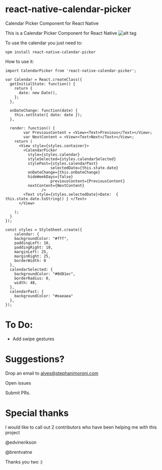 # react-native-calendar-picker
Calendar Picker Component for React Native


This is a Calendar Picker Component for React Native
![alt tag](https://raw.github.com/stephy/CalendarPicker/master/calendarPicker.gif)

To use the calendar you just need to:

	npm install react-native-calendar-picker

How to use it:

	import CalendarPicker from 'react-native-calendar-picker';

	var Calendar = React.createClass({
	  getInitialState: function() {
	    return {
	      date: new Date(),
	    };
	  },

	  onDateChange: function(date) {
	    this.setState({ date: date });
	  },

	  render: function() {
			var PreviousContent = <View><Text>Previous</Text></View>;
			var NextContent = <View><Text>Next</Text></View>;
	    return (
	      <View style={styles.container}>
	        <CalendarPicker
	          style={styles.calendar}
	          styleSelected={styles.calendarSelected}
	          stylePast={styles.calendarPast}
						selectedDate={this.state.date}
	          onDateChange={this.onDateChange}
	          hideWeekDays={false}
						previousContent={PreviousContent}
	          nextContent={NextContent}
					/>		
	        <Text style={styles.selectedDate}>Date:  { this.state.date.toString() } </Text>
	      </View>

	    );
	  }
	});

	const styles = StyleSheet.create({
		calendar: {
	    backgroundColor: "#fff",
	    paddingLeft: 10,
	    paddingRight: 10,
	    marginLeft: 25,
	    marginRight: 25,
	    borderWidth: 0
	  },
	  calendarSelected: {
	    backgroundColor: "#0d81ec",
	    borderRadius: 0,
	    width: 48,
	  },
	  calendarPast: {
	    backgroundColor: "#eaeaea"
	  },
	});

# To Do:

- Add swipe gestures


# Suggestions?

Drop an email to alves@stephanimoroni.com

Open issues

Submit PRs.


# Special thanks

I would like to call out 2 contributors who have been helping me with this project

@edvinerikson

@brentvatne

Thanks you two :)
